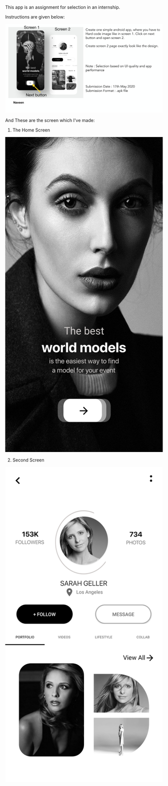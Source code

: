 This app is an assignment for selection in an internship.

Instructions are given below:

![](https://github.com/SahilMadridista/TestApp_ILMURO_assignment/blob/master/Test_App_ILMURO/app/src/main/res/drawable/task.jpg)


And These are the screen which I've made:

1) The Home Screen

![](https://github.com/SahilMadridista/TestApp_ILMURO_assignment/blob/master/Test_App_ILMURO/app/src/main/res/drawable/home_page.jpg)


2) Second Screen

![](https://github.com/SahilMadridista/TestApp_ILMURO_assignment/blob/master/Test_App_ILMURO/app/src/main/res/drawable/next_page.jpg)
